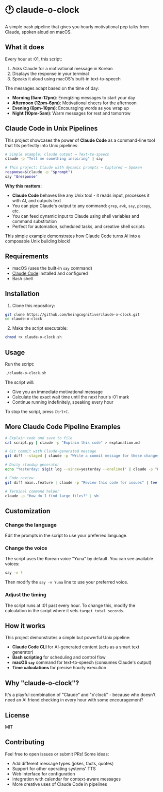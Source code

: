 # 🕐 claude-o-clock

A simple bash pipeline that gives you hourly motivational pep talks from Claude, spoken aloud on macOS.

## What it does

Every hour at :01, this script:
1. Asks Claude for a motivational message in Korean
2. Displays the response in your terminal
3. Speaks it aloud using macOS's built-in text-to-speech

The messages adapt based on the time of day:
- **Morning (5am-12pm)**: Energizing messages to start your day
- **Afternoon (12pm-6pm)**: Motivational cheers for the afternoon
- **Evening (6pm-10pm)**: Encouraging words as you wrap up
- **Night (10pm-5am)**: Warm messages for rest and tomorrow

## Claude Code in Unix Pipelines

This project showcases the power of **Claude Code** as a command-line tool that fits perfectly into Unix pipelines:

```bash
# Simple example: Claude output → Text-to-speech
claude -p "Tell me something inspiring" | say

# This project: Claude with dynamic prompts → Captured → Spoken
response=$(claude -p "$prompt")
say "$response"
```

**Why this matters:**
- **Claude Code** behaves like any Unix tool - it reads input, processes it with AI, and outputs text
- You can pipe Claude's output to any command: `grep`, `awk`, `say`, `pbcopy`, etc.
- You can feed dynamic input to Claude using shell variables and command substitution
- Perfect for automation, scheduled tasks, and creative shell scripts

This simple example demonstrates how Claude Code turns AI into a composable Unix building block!

## Requirements

- macOS (uses the built-in `say` command)
- [Claude Code](https://github.com/anthropics/claude-code) installed and configured
- Bash shell

## Installation

1. Clone this repository:
```bash
git clone https://github.com/beingcognitive/claude-o-clock.git
cd claude-o-clock
```

2. Make the script executable:
```bash
chmod +x claude-o-clock.sh
```

## Usage

Run the script:
```bash
./claude-o-clock.sh
```

The script will:
- Give you an immediate motivational message
- Calculate the exact wait time until the next hour's :01 mark
- Continue running indefinitely, speaking every hour

To stop the script, press `Ctrl+C`.

## More Claude Code Pipeline Examples

```bash
# Explain code and save to file
cat script.py | claude -p "Explain this code" > explanation.md

# Git commit with Claude-generated message
git diff --staged | claude -p "Write a commit message for these changes" | git commit -F -

# Daily standup generator
echo "Yesterday: $(git log --since=yesterday --oneline)" | claude -p "Write my standup update"

# Code review
git diff main..feature | claude -p "Review this code for issues" | tee review.md

# Terminal command helper
claude -p "How do I find large files?" | sh
```

## Customization

### Change the language
Edit the prompts in the script to use your preferred language.

### Change the voice
The script uses the Korean voice "Yuna" by default. You can see available voices:
```bash
say -v ?
```

Then modify the `say -v Yuna` line to use your preferred voice.

### Adjust the timing
The script runs at :01 past every hour. To change this, modify the calculation in the script where it sets `target_total_seconds`.

## How it works

This project demonstrates a simple but powerful Unix pipeline:
- **Claude Code CLI** for AI-generated content (acts as a smart text generator)
- **Bash scripting** for scheduling and control flow
- **macOS `say`** command for text-to-speech (consumes Claude's output)
- **Time calculations** for precise hourly execution

## Why "claude-o-clock"?

It's a playful combination of "Claude" and "o'clock" - because who doesn't need an AI friend checking in every hour with some encouragement?

## License

MIT

## Contributing

Feel free to open issues or submit PRs! Some ideas:
- Add different message types (jokes, facts, quotes)
- Support for other operating systems' TTS
- Web interface for configuration
- Integration with calendar for context-aware messages
- More creative uses of Claude Code in pipelines